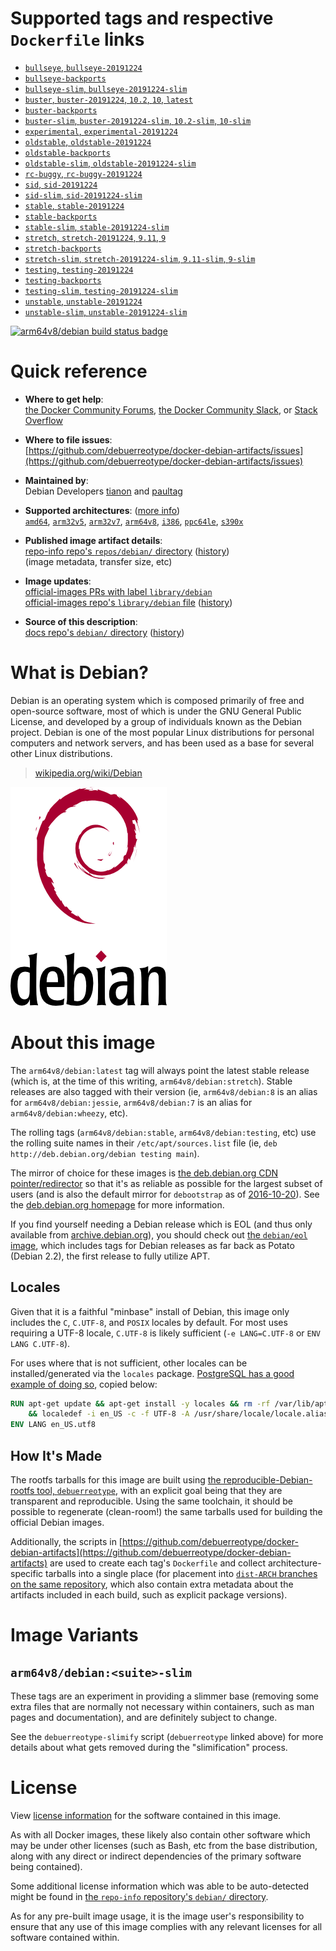 <!--

********************************************************************************

WARNING:

    DO NOT EDIT "debian/README.md"

    IT IS AUTO-GENERATED

    (from the other files in "debian/" combined with a set of templates)

********************************************************************************

-->

# Supported tags and respective `Dockerfile` links

-	[`bullseye`, `bullseye-20191224`](https://github.com/debuerreotype/docker-debian-artifacts/blob/b1799c270a119ac29658a54044eebb25f6c24c81/bullseye/Dockerfile)
-	[`bullseye-backports`](https://github.com/debuerreotype/docker-debian-artifacts/blob/b1799c270a119ac29658a54044eebb25f6c24c81/bullseye/backports/Dockerfile)
-	[`bullseye-slim`, `bullseye-20191224-slim`](https://github.com/debuerreotype/docker-debian-artifacts/blob/b1799c270a119ac29658a54044eebb25f6c24c81/bullseye/slim/Dockerfile)
-	[`buster`, `buster-20191224`, `10.2`, `10`, `latest`](https://github.com/debuerreotype/docker-debian-artifacts/blob/b1799c270a119ac29658a54044eebb25f6c24c81/buster/Dockerfile)
-	[`buster-backports`](https://github.com/debuerreotype/docker-debian-artifacts/blob/b1799c270a119ac29658a54044eebb25f6c24c81/buster/backports/Dockerfile)
-	[`buster-slim`, `buster-20191224-slim`, `10.2-slim`, `10-slim`](https://github.com/debuerreotype/docker-debian-artifacts/blob/b1799c270a119ac29658a54044eebb25f6c24c81/buster/slim/Dockerfile)
-	[`experimental`, `experimental-20191224`](https://github.com/debuerreotype/docker-debian-artifacts/blob/b1799c270a119ac29658a54044eebb25f6c24c81/experimental/Dockerfile)
-	[`oldstable`, `oldstable-20191224`](https://github.com/debuerreotype/docker-debian-artifacts/blob/b1799c270a119ac29658a54044eebb25f6c24c81/oldstable/Dockerfile)
-	[`oldstable-backports`](https://github.com/debuerreotype/docker-debian-artifacts/blob/b1799c270a119ac29658a54044eebb25f6c24c81/oldstable/backports/Dockerfile)
-	[`oldstable-slim`, `oldstable-20191224-slim`](https://github.com/debuerreotype/docker-debian-artifacts/blob/b1799c270a119ac29658a54044eebb25f6c24c81/oldstable/slim/Dockerfile)
-	[`rc-buggy`, `rc-buggy-20191224`](https://github.com/debuerreotype/docker-debian-artifacts/blob/b1799c270a119ac29658a54044eebb25f6c24c81/rc-buggy/Dockerfile)
-	[`sid`, `sid-20191224`](https://github.com/debuerreotype/docker-debian-artifacts/blob/b1799c270a119ac29658a54044eebb25f6c24c81/sid/Dockerfile)
-	[`sid-slim`, `sid-20191224-slim`](https://github.com/debuerreotype/docker-debian-artifacts/blob/b1799c270a119ac29658a54044eebb25f6c24c81/sid/slim/Dockerfile)
-	[`stable`, `stable-20191224`](https://github.com/debuerreotype/docker-debian-artifacts/blob/b1799c270a119ac29658a54044eebb25f6c24c81/stable/Dockerfile)
-	[`stable-backports`](https://github.com/debuerreotype/docker-debian-artifacts/blob/b1799c270a119ac29658a54044eebb25f6c24c81/stable/backports/Dockerfile)
-	[`stable-slim`, `stable-20191224-slim`](https://github.com/debuerreotype/docker-debian-artifacts/blob/b1799c270a119ac29658a54044eebb25f6c24c81/stable/slim/Dockerfile)
-	[`stretch`, `stretch-20191224`, `9.11`, `9`](https://github.com/debuerreotype/docker-debian-artifacts/blob/b1799c270a119ac29658a54044eebb25f6c24c81/stretch/Dockerfile)
-	[`stretch-backports`](https://github.com/debuerreotype/docker-debian-artifacts/blob/b1799c270a119ac29658a54044eebb25f6c24c81/stretch/backports/Dockerfile)
-	[`stretch-slim`, `stretch-20191224-slim`, `9.11-slim`, `9-slim`](https://github.com/debuerreotype/docker-debian-artifacts/blob/b1799c270a119ac29658a54044eebb25f6c24c81/stretch/slim/Dockerfile)
-	[`testing`, `testing-20191224`](https://github.com/debuerreotype/docker-debian-artifacts/blob/b1799c270a119ac29658a54044eebb25f6c24c81/testing/Dockerfile)
-	[`testing-backports`](https://github.com/debuerreotype/docker-debian-artifacts/blob/b1799c270a119ac29658a54044eebb25f6c24c81/testing/backports/Dockerfile)
-	[`testing-slim`, `testing-20191224-slim`](https://github.com/debuerreotype/docker-debian-artifacts/blob/b1799c270a119ac29658a54044eebb25f6c24c81/testing/slim/Dockerfile)
-	[`unstable`, `unstable-20191224`](https://github.com/debuerreotype/docker-debian-artifacts/blob/b1799c270a119ac29658a54044eebb25f6c24c81/unstable/Dockerfile)
-	[`unstable-slim`, `unstable-20191224-slim`](https://github.com/debuerreotype/docker-debian-artifacts/blob/b1799c270a119ac29658a54044eebb25f6c24c81/unstable/slim/Dockerfile)

[![arm64v8/debian build status badge](https://img.shields.io/jenkins/s/https/doi-janky.infosiftr.net/job/multiarch/job/arm64v8/job/debian.svg?label=arm64v8/debian%20%20build%20job)](https://doi-janky.infosiftr.net/job/multiarch/job/arm64v8/job/debian/)

# Quick reference

-	**Where to get help**:  
	[the Docker Community Forums](https://forums.docker.com/), [the Docker Community Slack](http://dockr.ly/slack), or [Stack Overflow](https://stackoverflow.com/search?tab=newest&q=docker)

-	**Where to file issues**:  
	[https://github.com/debuerreotype/docker-debian-artifacts/issues](https://github.com/debuerreotype/docker-debian-artifacts/issues)

-	**Maintained by**:  
	Debian Developers [tianon](https://qa.debian.org/developer.php?login=tianon) and [paultag](https://qa.debian.org/developer.php?login=paultag)

-	**Supported architectures**: ([more info](https://github.com/docker-library/official-images#architectures-other-than-amd64))  
	[`amd64`](https://hub.docker.com/r/amd64/debian/), [`arm32v5`](https://hub.docker.com/r/arm32v5/debian/), [`arm32v7`](https://hub.docker.com/r/arm32v7/debian/), [`arm64v8`](https://hub.docker.com/r/arm64v8/debian/), [`i386`](https://hub.docker.com/r/i386/debian/), [`ppc64le`](https://hub.docker.com/r/ppc64le/debian/), [`s390x`](https://hub.docker.com/r/s390x/debian/)

-	**Published image artifact details**:  
	[repo-info repo's `repos/debian/` directory](https://github.com/docker-library/repo-info/blob/master/repos/debian) ([history](https://github.com/docker-library/repo-info/commits/master/repos/debian))  
	(image metadata, transfer size, etc)

-	**Image updates**:  
	[official-images PRs with label `library/debian`](https://github.com/docker-library/official-images/pulls?q=label%3Alibrary%2Fdebian)  
	[official-images repo's `library/debian` file](https://github.com/docker-library/official-images/blob/master/library/debian) ([history](https://github.com/docker-library/official-images/commits/master/library/debian))

-	**Source of this description**:  
	[docs repo's `debian/` directory](https://github.com/docker-library/docs/tree/master/debian) ([history](https://github.com/docker-library/docs/commits/master/debian))

# What is Debian?

Debian is an operating system which is composed primarily of free and open-source software, most of which is under the GNU General Public License, and developed by a group of individuals known as the Debian project. Debian is one of the most popular Linux distributions for personal computers and network servers, and has been used as a base for several other Linux distributions.

> [wikipedia.org/wiki/Debian](https://en.wikipedia.org/wiki/Debian)

![logo](https://raw.githubusercontent.com/docker-library/docs/b449be7df57e9ed9086bb5821bfb5d6cdc5d67a4/debian/logo.png)

# About this image

The `arm64v8/debian:latest` tag will always point the latest stable release (which is, at the time of this writing, `arm64v8/debian:stretch`). Stable releases are also tagged with their version (ie, `arm64v8/debian:8` is an alias for `arm64v8/debian:jessie`, `arm64v8/debian:7` is an alias for `arm64v8/debian:wheezy`, etc).

The rolling tags (`arm64v8/debian:stable`, `arm64v8/debian:testing`, etc) use the rolling suite names in their `/etc/apt/sources.list` file (ie, `deb http://deb.debian.org/debian testing main`).

The mirror of choice for these images is [the deb.debian.org CDN pointer/redirector](https://deb.debian.org) so that it's as reliable as possible for the largest subset of users (and is also the default mirror for `debootstrap` as of [2016-10-20](https://anonscm.debian.org/cgit/d-i/debootstrap.git/commit/?id=9e8bc60ad1ccf3a25ce7890526b70059f3e770de)). See the [deb.debian.org homepage](https://deb.debian.org) for more information.

If you find yourself needing a Debian release which is EOL (and thus only available from [archive.debian.org](http://archive.debian.org)), you should check out [the `debian/eol` image](https://hub.docker.com/r/debian/eol/), which includes tags for Debian releases as far back as Potato (Debian 2.2), the first release to fully utilize APT.

## Locales

Given that it is a faithful "minbase" install of Debian, this image only includes the `C`, `C.UTF-8`, and `POSIX` locales by default. For most uses requiring a UTF-8 locale, `C.UTF-8` is likely sufficient (`-e LANG=C.UTF-8` or `ENV LANG C.UTF-8`).

For uses where that is not sufficient, other locales can be installed/generated via the `locales` package. [PostgreSQL has a good example of doing so](https://github.com/docker-library/postgres/blob/69bc540ecfffecce72d49fa7e4a46680350037f9/9.6/Dockerfile#L21-L24), copied below:

```dockerfile
RUN apt-get update && apt-get install -y locales && rm -rf /var/lib/apt/lists/* \
	&& localedef -i en_US -c -f UTF-8 -A /usr/share/locale/locale.alias en_US.UTF-8
ENV LANG en_US.utf8
```

## How It's Made

The rootfs tarballs for this image are built using [the reproducible-Debian-rootfs tool, `debuerreotype`](https://github.com/debuerreotype/debuerreotype), with an explicit goal being that they are transparent and reproducible. Using the same toolchain, it should be possible to regenerate (clean-room!) the same tarballs used for building the official Debian images.

Additionally, the scripts in [https://github.com/debuerreotype/docker-debian-artifacts](https://github.com/debuerreotype/docker-debian-artifacts) are used to create each tag's `Dockerfile` and collect architecture-specific tarballs into a single place (for placement into [`dist-ARCH` branches on the same repository](https://github.com/debuerreotype/docker-debian-artifacts/branches), which also contain extra metadata about the artifacts included in each build, such as explicit package versions).

# Image Variants

## `arm64v8/debian:<suite>-slim`

These tags are an experiment in providing a slimmer base (removing some extra files that are normally not necessary within containers, such as man pages and documentation), and are definitely subject to change.

See the `debuerreotype-slimify` script (`debuerreotype` linked above) for more details about what gets removed during the "slimification" process.

# License

View [license information](https://www.debian.org/social_contract#guidelines) for the software contained in this image.

As with all Docker images, these likely also contain other software which may be under other licenses (such as Bash, etc from the base distribution, along with any direct or indirect dependencies of the primary software being contained).

Some additional license information which was able to be auto-detected might be found in [the `repo-info` repository's `debian/` directory](https://github.com/docker-library/repo-info/tree/master/repos/debian).

As for any pre-built image usage, it is the image user's responsibility to ensure that any use of this image complies with any relevant licenses for all software contained within.
